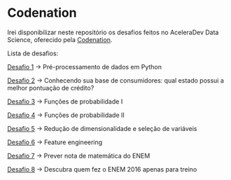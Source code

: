 # Codenation
Irei disponibilizar neste repositório os desafios feitos no AceleraDev Data Science, oferecido pela [Codenation](https://www.codenation.dev/).

Lista de desafios:

[Desafio 1](https://github.com/edubarth/Codenation/blob/master/desafio_1/desafio_1.ipynb) -> Pré-processamento de dados em Python

[Desafio 2](https://github.com/edubarth/Codenation/blob/master/desafio_2/desafio_2.ipynb) -> Conhecendo sua base de consumidores: qual estado possui a melhor pontuação de crédito?

[Desafio 3](https://github.com/edubarth/Codenation/blob/master/desafio_3/desafio_3.ipynb) -> Funções de probabilidade I

[Desafio 4](https://github.com/edubarth/Codenation/blob/master/desafio_4/desafio_4.ipynb) -> Funções de probabilidade II

[Desafio 5](https://github.com/edubarth/Codenation/blob/master/desafio_5/desafio_5.ipynb) -> Redução de dimensionalidade e seleção de variáveis

[Desafio 6](https://github.com/edubarth/Codenation/blob/master/desafio_6/desafio_6.ipynb) -> Feature engineering

[Desafio 7](https://github.com/edubarth/Codenation/blob/master/desafio_7/desafio_7.ipynb) -> Prever nota de matemática do ENEM

[Desafio 8](https://github.com/edubarth/Codenation/blob/master/desafio_8/desafio_8.ipynb) -> Descubra quem fez o ENEM 2016 apenas para treino



